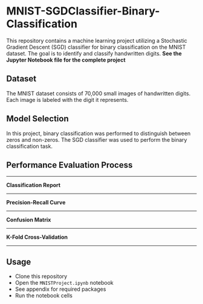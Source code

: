 # MNIST-SGDClassifier-Binary-Classification
This repository contains a machine learning project utilizing a Stochastic Gradient Descent (SGD) classifier for binary classification on the MNIST dataset. The goal is to identify and classify handwritten digits.
**See the Jupyter Notebook file for the complete project**

## Dataset
The MNIST dataset consists of 70,000 small images of handwritten digits. Each image is labeled with the digit it represents.

## Model Selection
In this project, binary classification was performed to distinguish between zeros and non-zeros. The SGD classifier was used to perform the binary classification task.

## Performance Evaluation Process


***

**Classification Report**

***

**Precision-Recall Curve**

***

**Confusion Matrix**

***

**K-Fold Cross-Validation**

***

## Usage
- Clone this repository
- Open the `MNISTProject.ipynb` notebook
- See appendix for required packages
- Run the notebook cells
